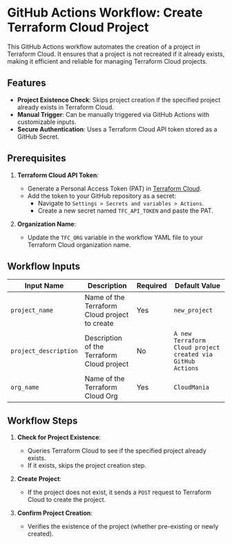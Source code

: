 # GitHub Actions Workflow: Create Terraform Cloud Project

This GitHub Actions workflow automates the creation of a project in Terraform Cloud. It ensures that a project is not recreated if it already exists, making it efficient and reliable for managing Terraform Cloud projects.

## Features

- **Project Existence Check**: Skips project creation if the specified project already exists in Terraform Cloud.
- **Manual Trigger**: Can be manually triggered via GitHub Actions with customizable inputs.
- **Secure Authentication**: Uses a Terraform Cloud API token stored as a GitHub Secret.

## Prerequisites

1. **Terraform Cloud API Token**:
   - Generate a Personal Access Token (PAT) in [Terraform Cloud](https://app.terraform.io/).
   - Add the token to your GitHub repository as a secret:
     - Navigate to `Settings > Secrets and variables > Actions`.
     - Create a new secret named `TFC_API_TOKEN` and paste the PAT.

2. **Organization Name**:
   - Update the `TFC_ORG` variable in the workflow YAML file to your Terraform Cloud organization name.

## Workflow Inputs

| Input Name           | Description                                   | Required | Default Value               |
|----------------------|-----------------------------------------------|----------|-----------------------------|
| `project_name`       | Name of the Terraform Cloud project to create| Yes      | `new_project`              |
| `project_description`| Description of the Terraform Cloud project   | No       | `A new Terraform Cloud project created via GitHub Actions` |
| `org_name`           | Name of the Terraform Cloud Org              | Yes      | `CloudMania` |

## Workflow Steps

1. **Check for Project Existence**:
   - Queries Terraform Cloud to see if the specified project already exists.
   - If it exists, skips the project creation step.

2. **Create Project**:
   - If the project does not exist, it sends a `POST` request to Terraform Cloud to create the project.

3. **Confirm Project Creation**:
   - Verifies the existence of the project (whether pre-existing or newly created).
